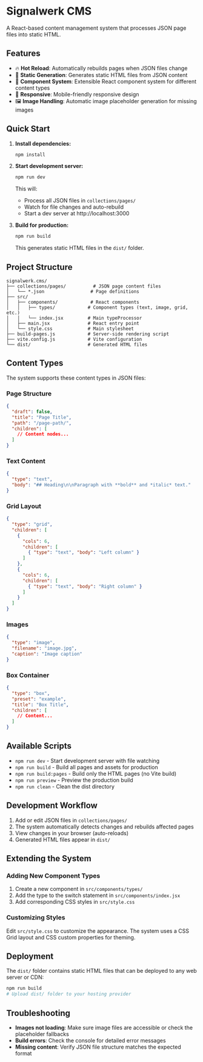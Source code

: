 # Signalwerk CMS

A React-based content management system that processes JSON page files into static HTML.

## Features

- 🔥 **Hot Reload**: Automatically rebuilds pages when JSON files change
- 📄 **Static Generation**: Generates static HTML files from JSON content
- 🎨 **Component System**: Extensible React component system for different content types
- 📱 **Responsive**: Mobile-friendly responsive design
- 🖼️ **Image Handling**: Automatic image placeholder generation for missing images

## Quick Start

1. **Install dependencies:**
   ```bash
   npm install
   ```

2. **Start development server:**
   ```bash
   npm run dev
   ```
   This will:
   - Process all JSON files in `collections/pages/`
   - Watch for file changes and auto-rebuild
   - Start a dev server at http://localhost:3000

3. **Build for production:**
   ```bash
   npm run build
   ```
   This generates static HTML files in the `dist/` folder.

## Project Structure

```
signalwerk.cms/
├── collections/pages/          # JSON page content files
│   └── *.json                 # Page definitions
├── src/
│   ├── components/            # React components
│   │   ├── types/            # Component types (text, image, grid, etc.)
│   │   └── index.jsx         # Main typeProcessor
│   ├── main.jsx              # React entry point
│   └── style.css             # Main stylesheet
├── build-pages.js            # Server-side rendering script
├── vite.config.js            # Vite configuration
└── dist/                     # Generated HTML files
```

## Content Types

The system supports these content types in JSON files:

### Page Structure
```json
{
  "draft": false,
  "title": "Page Title",
  "path": "/page-path/",
  "children": [
    // Content nodes...
  ]
}
```

### Text Content
```json
{
  "type": "text",
  "body": "## Heading\n\nParagraph with **bold** and *italic* text."
}
```

### Grid Layout
```json
{
  "type": "grid",
  "children": [
    {
      "cols": 6,
      "children": [
        { "type": "text", "body": "Left column" }
      ]
    },
    {
      "cols": 6,
      "children": [
        { "type": "text", "body": "Right column" }
      ]
    }
  ]
}
```

### Images
```json
{
  "type": "image",
  "filename": "image.jpg",
  "caption": "Image caption"
}
```

### Box Container
```json
{
  "type": "box",
  "preset": "example",
  "title": "Box Title",
  "children": [
    // Content...
  ]
}
```

## Available Scripts

- `npm run dev` - Start development server with file watching
- `npm run build` - Build all pages and assets for production
- `npm run build:pages` - Build only the HTML pages (no Vite build)
- `npm run preview` - Preview the production build
- `npm run clean` - Clean the dist directory

## Development Workflow

1. Add or edit JSON files in `collections/pages/`
2. The system automatically detects changes and rebuilds affected pages
3. View changes in your browser (auto-reloads)
4. Generated HTML files appear in `dist/`

## Extending the System

### Adding New Component Types

1. Create a new component in `src/components/types/`
2. Add the type to the switch statement in `src/components/index.jsx`
3. Add corresponding CSS styles in `src/style.css`

### Customizing Styles

Edit `src/style.css` to customize the appearance. The system uses a CSS Grid layout and CSS custom properties for theming.

## Deployment

The `dist/` folder contains static HTML files that can be deployed to any web server or CDN:

```bash
npm run build
# Upload dist/ folder to your hosting provider
```

## Troubleshooting

- **Images not loading**: Make sure image files are accessible or check the placeholder fallbacks
- **Build errors**: Check the console for detailed error messages
- **Missing content**: Verify JSON file structure matches the expected format 